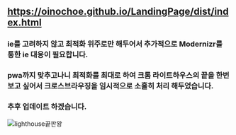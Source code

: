## https://oinochoe.github.io/LandingPage/dist/index.html

### ie를 고려하지 않고 최적화 위주로만 해두어서 추가적으로 Modernizr를 통한 ie 대응이 필요합니다.
### pwa까지 맞추고나니 최적화를 최대로 하여 크롬 라이트하우스의 끝을 한번 보고 싶어서 크로스브라우징을 임시적으로 소홀히 처리 해두었습니다.
### 추후 업데이트 하겠습니다.
![lighthouse끝판왕](https://oinochoe.github.io/LandingPage/perfect.png)